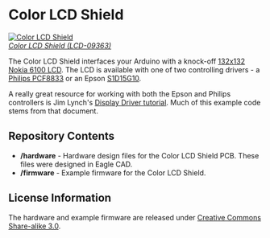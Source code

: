 Color LCD Shield
================

[![Color LCD Shield](https://dlnmh9ip6v2uc.cloudfront.net/images/products/9/3/6/3/09363-01b_i_ma.jpg)  
*Color LCD Shield (LCD-09363)*](https://www.sparkfun.com/products/9363)

The Color LCD Shield interfaces your Arduino with a knock-off [132x132 Nokia 6100 LCD](https://www.sparkfun.com/products/569). The LCD is available with one of two controlling drivers - a [Philips PCF8833](https://dlnmh9ip6v2uc.cloudfront.net/datasheets/LCD/Color/PCF8833_1.pdf) or an Epson [S1D15G10](https://dlnmh9ip6v2uc.cloudfront.net/datasheets/LCD/Color/S1D15G10D08BE_TM_MF1493_03.pdf).

A really great resource for working with both the Epson and Philips controllers is Jim Lynch's [Display Driver tutorial](http://www.sparkfun.com/tutorial/Nokia%206100%20LCD%20Display%20Driver.pdf). Much of this example code stems from that document.

Repository Contents
-------------------

* **/hardware** - Hardware design files for the Color LCD Shield PCB. These files were designed in Eagle CAD.
* **/firmware** - Example firmware for the Color LCD Shield.

License Information
----------------

The hardware and example firmware are released under [Creative Commons Share-alike 3.0](http://creativecommons.org/licenses/by-sa/3.0/).